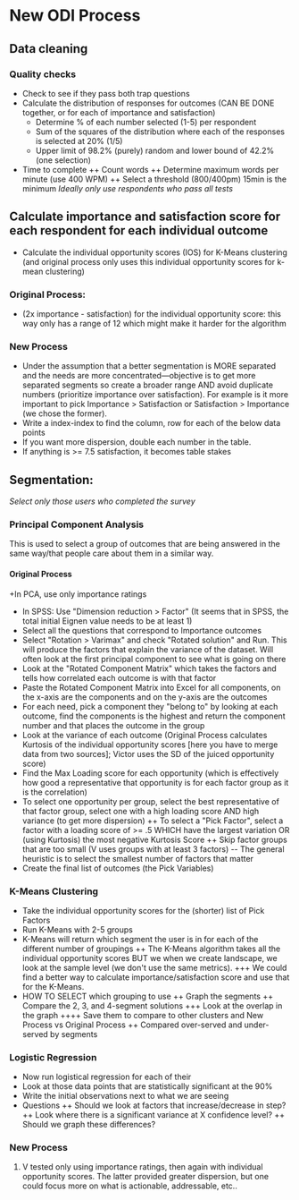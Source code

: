 # New ODI Process
## Data cleaning

### Quality checks
+ Check to see if they pass both trap questions
+ Calculate the distribution of responses for outcomes (CAN BE DONE together, or for each of importance and satisfaction)
  + Determine % of each number selected (1-5) per respondent
  + Sum of the squares of the distribution where each of the responses is selected at 20% (1/5)
  + Upper limit of 98.2% (purely) random and lower bound of 42.2% (one selection)
+ Time to complete
++ Count words
++ Determine maximum words per minute (use 400 WPM)
++ Select a threshold (800/400pm) 15min is the minimum
*Ideally only use respondents who pass all tests*
## Calculate importance and satisfaction score for each respondent for each individual outcome
+ Calculate the individual opportunity scores (IOS) for K-Means clustering (and original process only uses this individual opportunity scores for k-mean clustering)
### Original Process:
+ (2x importance - satisfaction) for the individual opportunity score: this way only has a range of 12 which might make it harder for the algorithm 
### New Process
+ Under the assumption that a better segmentation is MORE separated and the needs are more concentrated—objective is to get more separated segments so create a broader range AND avoid duplicate numbers (prioritize importance over satisfaction). For example is it more important to pick Importance > Satisfaction or Satisfaction > Importance (we chose the former).
+ Write a index-index to find the column, row for each of the below data points
+ If you want more dispersion, double each number in the table.
+ If anything is >= 7.5 satisfaction, it becomes table stakes
## Segmentation:
*Select only those users who completed the survey*
### Principal Component Analysis
This is used to select a group of outcomes that are being answered in the same way/that people care about them in a similar way.
#### Original Process
 +In PCA, use only importance ratings
 + In SPSS: Use "Dimension reduction > Factor" (It seems that in SPSS, the total initial Eignen value needs to be at least 1)
+  Select all the questions that correspond to Importance outcomes
+ Select "Rotation > Varimax" and check "Rotated solution" and Run. This will produce the factors that explain the variance of the dataset. Will often look at the first principal component to see what is going on there
+ Look at the "Rotated Component Matrix" which takes the factors and tells how correlated each outcome is with that factor
+ Paste the Rotated Component Matrix into Excel for all components, on the x-axis are the components and on the y-axis are the outcomes
+ For each need, pick a component they "belong to" by looking at each outcome, find the components is the highest and return the component number and that places the outcome in the group
+ Look at the variance of each outcome (Original Process calculates Kurtosis of the individual opportunity scores [here you have to merge data from two sources]; Victor uses the SD of the juiced opportunity score)
+ Find the Max Loading score for each opportunity (which is effectively how good a representative that opportunity is for each factor group as it is the correlation)
+ To select one opportunity per group, select the best representative of that factor group, select one with a high loading score AND high variance (to get more dispersion)
++ To select a "Pick Factor", select a factor with a loading score of >= .5 WHICH have the largest variation OR (using Kurtosis) the most negative Kurtosis Score
++ Skip factor groups that are too small (V uses groups with at least 3 factors) -- The general heuristic is to select the smallest number of factors that matter
+ Create the final list of outcomes (the Pick Variables)
### K-Means Clustering
+ Take the individual opportunity scores for the (shorter) list of Pick Factors
+ Run K-Means with 2-5 groups
+ K-Means will return which segment the user is in for each of the different number of groupings
++ The K-Means algorithm takes all the individual opportunity scores BUT we when we create landscape, we look at the sample level (we don't use the same metrics).
+++ We could find a better way to calculate importance/satisfaction score and use that for the K-Means.
+ HOW TO SELECT which grouping to use
++ Graph the segments
++ Compare the 2, 3, and 4-segment solutions
+++ Look at the overlap in the graph
++++ Save them to compare to other clusters and New Process vs Original Process
++ Compared over-served and under-served by segments
### Logistic Regression
+ Now run logistical regression for each of their
+ Look at those data points that are statistically significant at the 90%
+ Write the initial observations next to what we are seeing
+ Questions
++ Should we look at factors that increase/decrease in step?
++ Look where there is a significant variance at X confidence level?
++ Should we graph these differences?
### New Process
1. V tested only using importance ratings, then again with individual opportunity scores. The latter provided greater dispersion, but one could focus more on what is actionable, addressable, etc..
